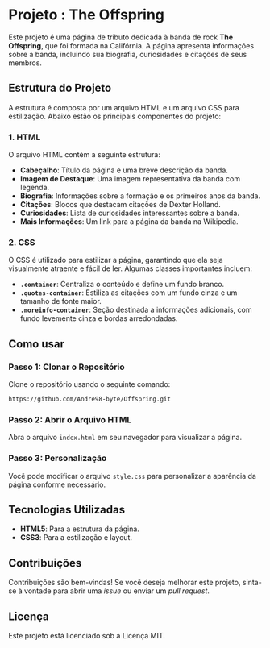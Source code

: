 # Projeto : The Offspring
 
Este projeto é uma página de tributo dedicada à banda de rock **The Offspring**, que foi formada na Califórnia. A página apresenta informações sobre a banda, incluindo sua biografia, curiosidades e citações de seus membros.
 
## Estrutura do Projeto
 
A estrutura é composta por um arquivo HTML e um arquivo CSS para estilização. Abaixo estão os principais componentes do projeto:
 
### 1. HTML
 
O arquivo HTML contém a seguinte estrutura:
 
- **Cabeçalho**: Título da página e uma breve descrição da banda.
- **Imagem de Destaque**: Uma imagem representativa da banda com legenda.
- **Biografia**: Informações sobre a formação e os primeiros anos da banda.
- **Citações**: Blocos que destacam citações de Dexter Holland.
- **Curiosidades**: Lista de curiosidades interessantes sobre a banda.
- **Mais Informações**: Um link para a página da banda na Wikipedia.
 
### 2. CSS
 
O CSS é utilizado para estilizar a página, garantindo que ela seja visualmente atraente e fácil de ler. Algumas classes importantes incluem:
 
- **`.container`**: Centraliza o conteúdo e define um fundo branco.
- **`.quotes-container`**: Estiliza as citações com um fundo cinza e um tamanho de fonte maior.
- **`.moreinfo-container`**: Seção destinada a informações adicionais, com fundo levemente cinza e bordas arredondadas.
 
## Como usar
 
###  Passo 1: Clonar o Repositório
Clone o repositório usando o seguinte comando:
 
```bash
https://github.com/Andre98-byte/Offspring.git
```
 
### Passo 2: Abrir o Arquivo HTML
Abra o arquivo `index.html` em seu navegador para visualizar a página.
 
### Passo 3: Personalização
Você pode modificar o arquivo `style.css` para personalizar a aparência da página conforme necessário.
 
## Tecnologias Utilizadas
- **HTML5**: Para a estrutura da página.
- **CSS3**: Para a estilização e layout.
 
## Contribuições
Contribuições são bem-vindas! Se você deseja melhorar este projeto, sinta-se à vontade para abrir uma *issue* ou enviar um *pull request*.
 
## Licença
Este projeto está licenciado sob a Licença MIT.
